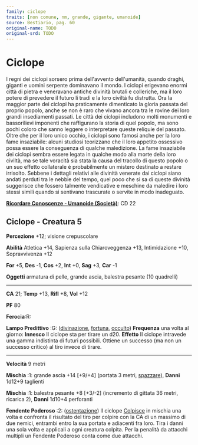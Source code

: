 ```yaml
---
family: ciclope
traits: [non comune, nm, grande, gigante, umanoide]
source: Bestiario, pag. 60
original-name: TODO
original-srd: TODO
---
```


# Ciclope

I regni dei ciclopi sorsero prima dell'avvento dell'umanità, quando draghi,
giganti e uomini serpente dominavano il mondo. I ciclopi erigevano enormi città
di pietra e veneravano antiche divinità brutali e colleriche, ma il loro potere
di prevedere il futuro li tradì e la loro civiltà fu distrutta. Ora la maggior
parte dei ciclopi ha praticamente dimenticato la gloria passata del proprio
popolo, anche se non è raro che vivano ancora tra le rovine dei loro grandi
insediamenti passati. Le città dei ciclopi includono molti monumenti e
bassorilievi imponenti che raffigurano la storia di quel popolo, ma sono pochi
coloro che sanno leggere o interpretare queste reliquie del passato. Oltre che
per il loro unico occhio, i ciclopi sono famosi anche per la loro fame
insaziabile: alcuni studiosi teorizzano che il loro appetito ossessivo possa
essere la conseguenza di qualche maledizione. La fame insaziabile dei ciclopi
sembra essere legata in qualche modo alla morte della loro civiltà, ma se tale
voracità sia stata la causa del tracollo di questo popolo o un suo effetto
collaterale è probabilmente un mistero destinato a restare irrisolto. Sebbene i
dettagli relativi alle divinità venerate dai ciclopi siano andati perduti tra le
nebbie del tempo, quel poco che si sa di queste divinità suggerisce che fossero
talmente vendicative e meschine da maledire i loro stessi simili quando si
sentivano trascurate o servite in modo inadeguato.

**[Ricordare Conoscenze - Umanoide (Società)](/azioni/abilita/ricordare-conoscenze)**:
CD 22

## Ciclope - Creatura 5

**Percezione** +12; visione crepuscolare

**Abilità** Atletica +14, Sapienza sulla Chiaroveggenza +13, Intimidazione +10,
Sopravvivenza +12

**For** +5, **Des** -1, **Cos** +2, **Int** +0, **Sag** +3, **Car** -1

**Oggetti** armatura di pelle, grande ascia, balestra pesante (10 quadrelli)

---

**CA** 21; **Temp** +13, **Rifl** +8, **Vol** +12

**PF** 80

**Ferocia**:R:

**Lampo Predittivo** :G: ([divinazione](/tratti/divinazione),
[fortuna](/tratti/fortuna), [occulto](/tratti/occulto)) **Frequenza** una volta
al giorno: **Innesco** Il ciclope sta per tirare un d20. **Effetto** II ciclope
intravede una gamma indistinta di futuri possibili. Ottiene un successo (ma non
un successo critico) al tiro invece di tirare.

---

**Velocità** 9 metri

**Mischia** :1: grande ascia +14 \[+9/+4] (portata 3 metri,
[spazzare](/tratti/spazzare)), **Danni** 1d12+9 taglienti

**Mischia** :1: balestra pesante +8 \[+3/-2] (incremento di gittata 36 metri,
ricarica 2), **Danni** 1d10+4 perforanti

**Fendente Poderoso** :2: ([ostentazione](/tratti/ostentazione)) Il ciclope
[Colpisce](/azioni/base/colpire) in mischia una volta e confronta il risultato
del tiro per colpire con la CA di un massimo di due nemici, entrambi entro la
sua portata e adiacenti fra loro. Tira i danni una sola volta e applicali a ogni
creatura colpita. Per la penalità da attacchi multipli un Fendente Poderoso
conta come due attacchi.
